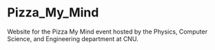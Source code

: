 # Pizza_My_Mind

Website for the Pizza My Mind event hosted by the Physics, Computer Science, and Engineering department at CNU.
